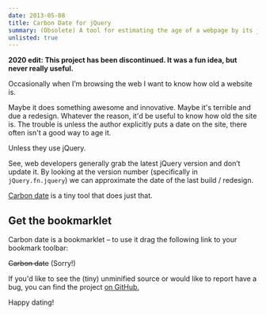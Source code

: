 ```yaml
---
date: 2013-05-08
title: Carbon Date for jQuery
summary: (Obsolete) A tool for estimating the age of a webpage by its jQuery version.
unlisted: true
---
```


__2020 edit: This project has been discontinued. It was a fun idea, but never really useful.__

Occasionally when I’m browsing the web I want to know how old a website is.

Maybe it does something awesome and innovative. Maybe it's terrible and due a redesign. Whatever the reason, it'd be useful to know how old the site is. The trouble is unless the author explicitly puts a date on the site, there often isn't a good way to age it.

Unless they use jQuery.

See, web developers generally grab the latest jQuery version and don’t update it. By looking at the version number (specifically in `jQuery.fn.jquery`) we can approximate the date of the last build / redesign.

[Carbon date](https://github.com/liamnewmarch/carbon-date) is a tiny tool that does just that.


## Get the bookmarklet

Carbon date is a bookmarklet – to use it drag the following link to your bookmark toolbar:

~~Carbon date~~ (Sorry!)

If you'd like to see the (tiny) unminified source or would like to report have a bug, you can find the project [on GitHub.](https://github.com/liamnewmarch/carbon-date)

Happy dating!
